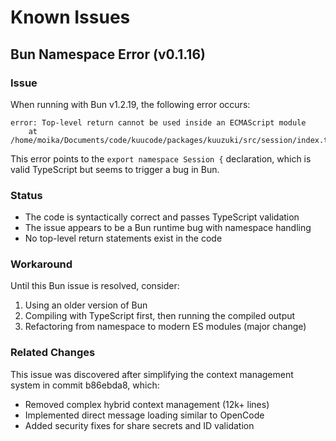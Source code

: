 # Known Issues

## Bun Namespace Error (v0.1.16)

### Issue
When running with Bun v1.2.19, the following error occurs:
```
error: Top-level return cannot be used inside an ECMAScript module
    at /home/moika/Documents/code/kuucode/packages/kuuzuki/src/session/index.ts:49:1
```

This error points to the `export namespace Session {` declaration, which is valid TypeScript but seems to trigger a bug in Bun.

### Status
- The code is syntactically correct and passes TypeScript validation
- The issue appears to be a Bun runtime bug with namespace handling
- No top-level return statements exist in the code

### Workaround
Until this Bun issue is resolved, consider:
1. Using an older version of Bun
2. Compiling with TypeScript first, then running the compiled output
3. Refactoring from namespace to modern ES modules (major change)

### Related Changes
This issue was discovered after simplifying the context management system in commit b86ebda8, which:
- Removed complex hybrid context management (12k+ lines)
- Implemented direct message loading similar to OpenCode
- Added security fixes for share secrets and ID validation